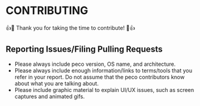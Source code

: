 # CONTRIBUTING

:+1::tada: Thank you for taking the time to contribute! :tada::+1:

## Reporting Issues/Filing Pulling Requests

* Please always include peco version, OS name, and architecture.
* Please always include enough information/links to terms/tools that you refer in your report. Do not assume that the peco contributors know about what you are talking about.
* Please include graphic material to explain UI/UX issues, such as screen captures and animated gifs.